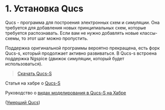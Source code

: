 # 1. Установка Qucs

Qucs - программа для построения электронных схем и симуляции. Она требуется для добавления новых принципиальных схем, которые требуется распознавать. Если вам не нужно добавлять новые классы-схемы, то этот шаг можно пропустить.

Поддержка оригинальной программы вероятно прекращена, есть форк Qucs-s, который продолжает активно развиваться. В Qucs-s встроена поддержка Ngspice (движок симуляции, который будет использоваться).

> [Скачать Qucs-S](https://github.com/ra3xdh/qucs_s/releases)

Статья на хабре о [Qucs-S](https://habr.com/ru/articles/778666/)

Руководство о [видах моделирования в Qucs-S на Хабре](https://habr.com/ru/articles/789452/?utm_source=telegram_habr&utm_medium=social&utm_campaign=/ru/articles/789452/)

([Умерший Qucs](https://qucs.sourceforge.net/))
